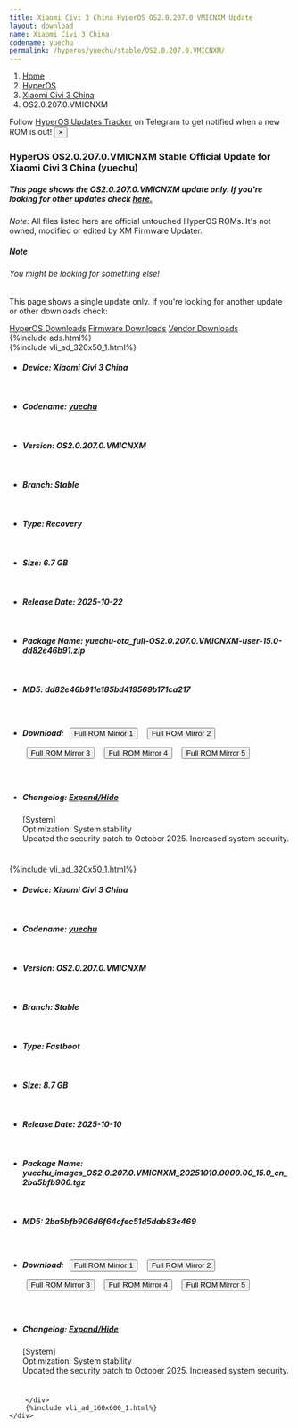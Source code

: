 ```yaml
---
title: Xiaomi Civi 3 China HyperOS OS2.0.207.0.VMICNXM Update
layout: download
name: Xiaomi Civi 3 China
codename: yuechu
permalink: /hyperos/yuechu/stable/OS2.0.207.0.VMICNXM/
---
```

<nav aria-label="breadcrumb">
    <ol class="breadcrumb">
        <li class="breadcrumb-item"><a href="/">Home</a></li>
        <li class="breadcrumb-item"><a href="/hyperos/">HyperOS</a></li>
        <li class="breadcrumb-item"><a href="/hyperos/yuechu/">Xiaomi Civi 3 China</a></li>
        <li class="breadcrumb-item active" aria-current="page">OS2.0.207.0.VMICNXM</li>
    </ol>
</nav>
<div class="alert alert-primary alert-dismissible fade show" role="alert">
    Follow <a href="https://t.me/MIUIUpdatesTracker" class="alert-link">HyperOS Updates Tracker</a> on Telegram to get
    notified when a new ROM is out!
    <button type="button" class="close" data-dismiss="alert" aria-label="Close">
        <span aria-hidden="true">&times;</span>
    </button>
</div>
<div class="col-12 mx-auto">
    <h3 class="title bg-light p-2 rounded">HyperOS OS2.0.207.0.VMICNXM Stable Official Update for Xiaomi Civi 3 China (yuechu)</h3>
    <h5>This page shows the OS2.0.207.0.VMICNXM update only. If you're looking for other updates check
        <a href="/hyperos/yuechu/">here.</a></h5>
    <p><i>Note: </i>All files listed here are official untouched HyperOS ROMs.
        It's not owned, modified or edited by XM Firmware Updater.</p>
    <div class="card">
        <div class="card-body">
            <h5 class="card-title">Note</h5>
            <h6 class="card-subtitle mb-2 text-muted">You might be looking for something else!</h6>
            <p class="card-text">This page shows a single update only.
                If you're looking for another update or other downloads check:</p>
            <a href="/hyperos/" class="card-link">HyperOS Downloads</a>
            <a href="/firmware/" class="card-link">Firmware Downloads</a>
            <a href="/vendor/" class="card-link">Vendor Downloads</a>
        </div>
    </div>
    {%include ads.html%}
    <div class="row justify-content-center">
        <div class="col-10" id="downloads">
                    <div class="card card-body">
            {%include vli_ad_320x50_1.html%}
            <ul class="list-unstyled">
                <li style="padding-bottom: 10px;">
                    <h5><b>Device: </b>Xiaomi Civi 3 China</h5>
                </li>
                <li style="padding-bottom: 10px;">
                    <h5><b>Codename: </b> <a href="/hyperos/yuechu/" target="_blank">yuechu</a> </h5>
                </li>
                <li style="padding-bottom: 10px;">
                    <h5><b>Version: </b>OS2.0.207.0.VMICNXM</h5>
                </li>
                <li style="padding-bottom: 10px;">
                    <h5><b>Branch: </b>Stable</h5>
                </li>
                <li style="padding-bottom: 10px;">
                    <h5><b>Type: </b>Recovery</h5>
                </li>
                <li style="padding-bottom: 10px;">
                    <h5><b>Size: </b>6.7 GB</h5>
                </li>
                <li style="padding-bottom: 10px;">
                    <h5><b>Release Date: </b>2025-10-22</h5>
                </li>
                <li style="padding-bottom: 10px;">
                    <h5><b>Package Name: </b><span id="filename" class="text-dark">yuechu-ota_full-OS2.0.207.0.VMICNXM-user-15.0-dd82e46b91.zip</span></h5>
                </li>
                <li style="padding-bottom: 10px;">
                    <h5><b>MD5: </b><span id="md5" class="text-muted">dd82e46b911e185bd419569b171ca217</span></h5>
                </li>
                <li style="padding-bottom: 10px;">
                    <h5><b>Download: </b> <button type="button" id="download" class="btn btn-primary" style="margin: 7px;" onclick="window.open('https://cdnorg.d.miui.com/OS2.0.207.0.VMICNXM/yuechu-ota_full-OS2.0.207.0.VMICNXM-user-15.0-dd82e46b91.zip', '_blank');"><i class="fa fa-download"></i> Full ROM Mirror 1</button> <button type="button" id="download" class="btn btn-primary" style="margin: 7px;" onclick="window.open('https://bkt-sgp-miui-ota-update-alisgp.oss-ap-southeast-1.aliyuncs.com/OS2.0.207.0.VMICNXM/yuechu-ota_full-OS2.0.207.0.VMICNXM-user-15.0-dd82e46b91.zip', '_blank');"><i class="fa fa-download"></i> Full ROM Mirror 2</button> <button type="button" id="download" class="btn btn-primary" style="margin: 7px;" onclick="window.open('https://bn.d.miui.com/OS2.0.207.0.VMICNXM/yuechu-ota_full-OS2.0.207.0.VMICNXM-user-15.0-dd82e46b91.zip', '_blank');"><i class="fa fa-download"></i> Full ROM Mirror 3</button> <button type="button" id="download" class="btn btn-primary" style="margin: 7px;" onclick="window.open('https://bigota.d.miui.com/OS2.0.207.0.VMICNXM/yuechu-ota_full-OS2.0.207.0.VMICNXM-user-15.0-dd82e46b91.zip', '_blank');"><i class="fa fa-download"></i> Full ROM Mirror 4</button> <button type="button" id="download" class="btn btn-primary" style="margin: 7px;" onclick="window.open('https://hugeota.d.miui.com/OS2.0.207.0.VMICNXM/yuechu-ota_full-OS2.0.207.0.VMICNXM-user-15.0-dd82e46b91.zip', '_blank');"><i class="fa fa-download"></i> Full ROM Mirror 5</button></h5>
                </li>
                <li style="padding-bottom: 10px;">
                    <h5><b>Changelog: </b><a href="#yuechu_1_changelog" data-toggle="collapse" role="button"
                            aria-expanded="false" aria-controls="yuechu_1_changelog"> <i class="fa fa-arrow-down"
                                aria-hidden="true"></i> Expand/Hide</a></h5>
                    <div class="collapse" id="yuechu_1_changelog">
                        <p id="changelog_text">[System]<br>Optimization: System stability<br>Updated the security patch to October 2025. Increased system security.</p>
                    </div>
                </li>
            </ul>
        </div>
        <div class="card card-body">
            {%include vli_ad_320x50_1.html%}
            <ul class="list-unstyled">
                <li style="padding-bottom: 10px;">
                    <h5><b>Device: </b>Xiaomi Civi 3 China</h5>
                </li>
                <li style="padding-bottom: 10px;">
                    <h5><b>Codename: </b> <a href="/hyperos/yuechu/" target="_blank">yuechu</a> </h5>
                </li>
                <li style="padding-bottom: 10px;">
                    <h5><b>Version: </b>OS2.0.207.0.VMICNXM</h5>
                </li>
                <li style="padding-bottom: 10px;">
                    <h5><b>Branch: </b>Stable</h5>
                </li>
                <li style="padding-bottom: 10px;">
                    <h5><b>Type: </b>Fastboot</h5>
                </li>
                <li style="padding-bottom: 10px;">
                    <h5><b>Size: </b>8.7 GB</h5>
                </li>
                <li style="padding-bottom: 10px;">
                    <h5><b>Release Date: </b>2025-10-10</h5>
                </li>
                <li style="padding-bottom: 10px;">
                    <h5><b>Package Name: </b><span id="filename" class="text-dark">yuechu_images_OS2.0.207.0.VMICNXM_20251010.0000.00_15.0_cn_2ba5bfb906.tgz</span></h5>
                </li>
                <li style="padding-bottom: 10px;">
                    <h5><b>MD5: </b><span id="md5" class="text-muted">2ba5bfb906d6f64cfec51d5dab83e469</span></h5>
                </li>
                <li style="padding-bottom: 10px;">
                    <h5><b>Download: </b> <button type="button" id="download" class="btn btn-primary" style="margin: 7px;" onclick="window.open('https://cdnorg.d.miui.com/OS2.0.207.0.VMICNXM/yuechu_images_OS2.0.207.0.VMICNXM_20251010.0000.00_15.0_cn_2ba5bfb906.tgz', '_blank');"><i class="fa fa-download"></i> Full ROM Mirror 1</button> <button type="button" id="download" class="btn btn-primary" style="margin: 7px;" onclick="window.open('https://bkt-sgp-miui-ota-update-alisgp.oss-ap-southeast-1.aliyuncs.com/OS2.0.207.0.VMICNXM/yuechu_images_OS2.0.207.0.VMICNXM_20251010.0000.00_15.0_cn_2ba5bfb906.tgz', '_blank');"><i class="fa fa-download"></i> Full ROM Mirror 2</button> <button type="button" id="download" class="btn btn-primary" style="margin: 7px;" onclick="window.open('https://bn.d.miui.com/OS2.0.207.0.VMICNXM/yuechu_images_OS2.0.207.0.VMICNXM_20251010.0000.00_15.0_cn_2ba5bfb906.tgz', '_blank');"><i class="fa fa-download"></i> Full ROM Mirror 3</button> <button type="button" id="download" class="btn btn-primary" style="margin: 7px;" onclick="window.open('https://bigota.d.miui.com/OS2.0.207.0.VMICNXM/yuechu_images_OS2.0.207.0.VMICNXM_20251010.0000.00_15.0_cn_2ba5bfb906.tgz', '_blank');"><i class="fa fa-download"></i> Full ROM Mirror 4</button> <button type="button" id="download" class="btn btn-primary" style="margin: 7px;" onclick="window.open('https://hugeota.d.miui.com/OS2.0.207.0.VMICNXM/yuechu_images_OS2.0.207.0.VMICNXM_20251010.0000.00_15.0_cn_2ba5bfb906.tgz', '_blank');"><i class="fa fa-download"></i> Full ROM Mirror 5</button></h5>
                </li>
                <li style="padding-bottom: 10px;">
                    <h5><b>Changelog: </b><a href="#yuechu_2_changelog" data-toggle="collapse" role="button"
                            aria-expanded="false" aria-controls="yuechu_2_changelog"> <i class="fa fa-arrow-down"
                                aria-hidden="true"></i> Expand/Hide</a></h5>
                    <div class="collapse" id="yuechu_2_changelog">
                        <p id="changelog_text">[System]<br>Optimization: System stability<br>Updated the security patch to October 2025. Increased system security.</p>
                    </div>
                </li>
            </ul>
        </div>

        </div>
        {%include vli_ad_160x600_1.html%}
    </div>
</div>
